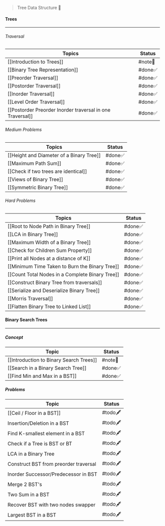 > Tree Data Structure 🎄
#### Trees
---
###### Traversal
| Topics                                                      | Status  |
| ----------------------------------------------------------- | ------- |
| [[Introduction to Trees]]                                   | #note📃 |
| [[Binary Tree Representation]]                              | #done✅  |
| [[Preorder Traversal]]                                      | #done✅  |
| [[Postorder Traversal]]                                     | #done✅  |
| [[Inorder Traversal]]                                       | #done✅  |
| [[Level Order Traversal]]                                   | #done✅  |
| [[Postorder Preorder Inorder traversal in one Traversal]] | #done✅  |
###### Medium Problems
| Topics                                   | Status |
| ---------------------------------------- | ------ |
| [[Height and Diameter of a Binary Tree]] | #done✅ |
| [[Maximum Path Sum]]                     | #done✅ |
| [[Check if two trees are identical]]     | #done✅ |
| [[Views of Binary Tree]]                 | #done✅ |
| [[Symmetric Binary Tree]]                | #done✅ |
###### Hard Problems
| Topics                                          | Status  |
| ----------------------------------------------- | ------- |
| [[Root to Node Path in Binary Tree]]            | #done✅  |
| [[LCA in Binary Tree]]                          | #done✅  |
| [[Maximum Width of a Binary Tree]]              | #done✅  |
| [[Check for Children Sum Property]]             | #done✅  |
| [[Print all Nodes at a distance of K]]          | #done✅  |
| [[Minimum Time Taken to Burn the Binary Tree]]  | #done✅  |
| [[Count Total Nodes in a Complete Binary Tree]] | #done✅  |
| [[Construct Binary Tree from traversals]]       | #done✅  |
| [[Serialize and Deserialize Binary Tree]]       | #done✅  |
| [[Morris Traversal]]                            | #done✅  |
| [[Flatten Binary Tree to Linked List]]          | #done✅  |
#### Binary Search Trees
---
##### Concept
| Topic                                   | Status  |
| --------------------------------------- | ------- |
| [[Introduction to Binary Search Trees]] | #note📃 |
| [[Search in a Binary Search Tree]]      | #done✅  |
| [[Find Min and Max in a BST]]           | #done✅  |
##### Problems
| Topic                                 | Status   |
| ------------------------------------- | -------- |
| [[Ceil / Floor in a BST]]             | #todo🖋️ |
| Insertion/Deletion in a BST           | #todo🖋️ |
| Find K-smallest element in a BST      | #todo🖋️ |
| Check if a Tree is BST or BT          | #todo🖋️ |
| LCA in a Binary Tree                  | #todo🖋️ |
| Construct BST from preorder traversal | #todo🖋️ |
| Inorder Successor/Predecessor in BST  | #todo🖋️ |
| Merge 2 BST's                         | #todo🖋️ |
| Two Sum in a BST                      | #todo🖋️ |
| Recover BST with two nodes swapper    | #todo🖋️ |
| Largest BST in a BST                  | #todo🖋️ |
